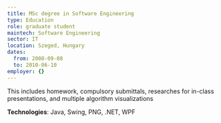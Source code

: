 ```yaml
---
title: MSc degree in Software Engineering
type: Education
role: graduate student
maintech: Software Engineering
sector: IT
location: Szeged, Hungary
dates:
  from: 2008-09-08
  to: 2010-06-10
employer: {}
---
```


This includes homework, compulsory submittals, researches for in-class presentations, and multiple algorithm visualizations

**Technologies**: Java, Swing, PNG, .NET, WPF
